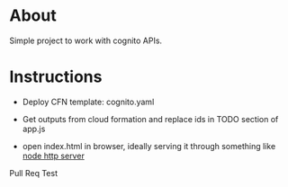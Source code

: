 # About

Simple project to work with cognito APIs.

# Instructions

- Deploy CFN template: cognito.yaml

- Get outputs from cloud formation and replace ids in TODO section 
of app.js

- open index.html in browser, ideally serving it through something like
[node http server](https://github.com/indexzero/http-server)

Pull Req Test
